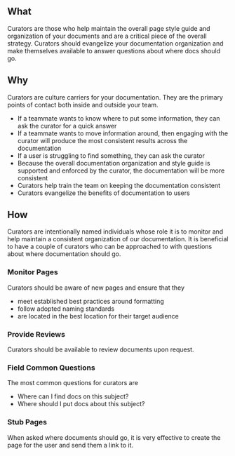 ## What

Curators are those who help maintain the overall page style guide and organization of your documents and are a critical piece of the overall strategy. Curators should evangelize your documentation organization and make themselves available to answer questions about where docs should go. 

## Why

Curators are culture carriers for your documentation. They are the primary points of contact both inside and outside your team.

* If a teammate wants to know where to put some information, they can ask the curator for a quick answer
* If a teammate wants to move information around, then engaging with the curator will produce the most consistent results across the documentation
* If a user is struggling to find something, they can ask the curator
* Because the overall documentation organization and style guide is supported and enforced by the curator, the documentation will be more consistent
* Curators help train the team on keeping the documentation consistent
* Curators evangelize the benefits of documentation to users

## How

Curators are intentionally named individuals whose role it is to monitor and help maintain a consistent organization of our documentation. It is beneficial to have a couple of curators who can be approached to with questions about where documentation should go.

### Monitor Pages

Curators should be aware of new pages and ensure that they

* meet established best practices around formatting
* follow adopted naming standards
* are located in the best location for their target audience

### Provide Reviews

Curators should be available to review documents upon request.

### Field Common Questions

The most common questions for curators are

* Where can I find docs on this subject?
* Where should I put docs about this subject?

### Stub Pages

When asked where documents should go, it is very effective to create the page for the user and send them a link to it.
